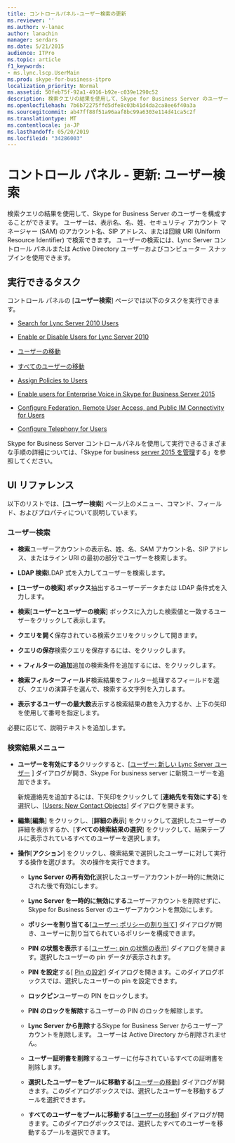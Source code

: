 ```yaml
---
title: コントロールパネル-ユーザー検索の更新
ms.reviewer: ''
ms.author: v-lanac
author: lanachin
manager: serdars
ms.date: 5/21/2015
audience: ITPro
ms.topic: article
f1_keywords:
- ms.lync.lscp.UserMain
ms.prod: skype-for-business-itpro
localization_priority: Normal
ms.assetid: 50feb75f-92a1-4916-b92e-c039e1290c52
description: 検索クエリの結果を使用して、Skype for Business Server のユーザーを構成することができます。 ユーザーは、表示名、名、姓、セキュリティ アカウント マネージャー (SAM) のアカウント名、SIP アドレス、または回線 URI (Uniform Resource Identifier) で検索できます。 ユーザーの検索には、Lync Server コントロール パネルまたは Active Directory ユーザーおよびコンピューター スナップインを使用できます。
ms.openlocfilehash: 7b6b72275ffd5dfe8c03b41d4da2ca8ee6f40a3a
ms.sourcegitcommit: ab47ff88f51a96aaf8bc99a6303e114d41ca5c2f
ms.translationtype: MT
ms.contentlocale: ja-JP
ms.lasthandoff: 05/20/2019
ms.locfileid: "34286003"
---
```

# <a name="control-panel---updated-user-search"></a>コントロール パネル - 更新: ユーザー検索

検索クエリの結果を使用して、Skype for Business Server のユーザーを構成することができます。 ユーザーは、表示名、名、姓、セキュリティ アカウント マネージャー (SAM) のアカウント名、SIP アドレス、または回線 URI (Uniform Resource Identifier) で検索できます。 ユーザーの検索には、Lync Server コントロール パネルまたは Active Directory ユーザーおよびコンピューター スナップインを使用できます。

## <a name="tasks-you-can-perform"></a>実行できるタスク

コントロール パネルの [**ユーザー検索**] ページでは以下のタスクを実行できます。

- [Search for Lync Server 2010 Users](https://technet.microsoft.com/library/3b9f6f55-d7a9-46ae-8e10-f221ba0d3bb5.aspx)

- [Enable or Disable Users for Lync Server 2010](https://technet.microsoft.com/library/12497d00-f665-4a97-be68-854c5a8be4fc.aspx)

- [ユーザーの移動](move-user.md)

- [すべてのユーザーの移動](move-all-users.md)

- [Assign Policies to Users](https://technet.microsoft.com/library/a4ed0120-d9e5-4eb2-acfd-8de2cb503652.aspx)

- [Enable users for Enterprise Voice in Skype for Business Server 2015](../../deploy/deploy-enterprise-voice/enable-users-for-enterprise-voice.md)

- [Configure Federation, Remote User Access, and Public IM Connectivity for Users](https://technet.microsoft.com/library/736fcaad-9f95-4896-b767-e199d86a00a4.aspx)

- [Configure Telephony for Users](https://technet.microsoft.com/library/4546432e-c839-4517-a2c5-bc0d4d8c6a03.aspx)

Skype for Business Server コントロールパネルを使用して実行できるさまざまな手順の詳細については、「Skype for business [server 2015 を管理](../../manage/manage.md)する」を参照してください。

## <a name="ui-reference"></a>UI リファレンス

以下のリストでは、[**ユーザー検索**] ページ上のメニュー、コマンド、フィールド、およびプロパティについて説明しています。

### <a name="user-search"></a>ユーザー検索

- **検索**ユーザーアカウントの表示名、姓、名、SAM アカウント名、SIP アドレス、またはライン URI の最初の部分でユーザーを検索します。

- **LDAP 検索**LDAP 式を入力してユーザーを検索します。

- **[ユーザーの検索] ボックス**抽出するユーザーデータまたは LDAP 条件式を入力します。

- **検索**[**ユーザーとユーザーの検索**] ボックスに入力した検索値と一致するユーザーをクリックして表示します。

- **クエリを開く**保存されている検索クエリをクリックして開きます。

- **クエリの保存**検索クエリを保存するには、をクリックします。

- **+ フィルターの追加**追加の検索条件を追加するには、をクリックします。

- **検索フィルターフィールド**検索結果をフィルター処理するフィールドを選び、クエリの演算子を選んで、検索する文字列を入力します。

- **表示するユーザーの最大数**表示する検索結果の数を入力するか、上下の矢印を使用して番号を指定します。

必要に応じて、説明テキストを追加します。

### <a name="search-results-menus"></a>検索結果メニュー

- **ユーザーを有効にする**クリックすると、[[ユーザー: 新しい Lync Server ユーザー](users-new-lync-server-user.md) ] ダイアログが開き、Skype For business server に新規ユーザーを追加できます。

    新規連絡先を追加するには、下矢印をクリックして [**連絡先を有効にする**] を選択し、[[Users: New Contact Objects](users-new-contact-objects.md)] ダイアログを開きます。

- **編集**[**編集**] をクリックし、[**詳細の表示**] をクリックして選択したユーザーの詳細を表示するか、[**すべての検索結果の選択**] をクリックして、結果テーブルに表示されているすべてのユーザーを選択します。

- **操作**[**アクション**] をクリックし、検索結果で選択したユーザーに対して実行する操作を選びます。 次の操作を実行できます。

  - **Lync Server の再有効化**選択したユーザーアカウントが一時的に無効にされた後で有効にします。

  - **Lync Server を一時的に無効にする**ユーザーアカウントを削除せずに、Skype for Business Server のユーザーアカウントを無効にします。

  - **ポリシーを割り当てる**[[ユーザー: ポリシーの割り当て](users-assign-policies.md)] ダイアログが開き、ユーザーに割り当てられているポリシーを構成できます。

  - **PIN の状態を表示**する[[ユーザー: pin の状態の表示](users-view-pin-status.md)] ダイアログを開きます。選択したユーザーの pin データが表示されます。

  - **PIN を設定**する[ [Pin の設定](set-pin.md)] ダイアログを開きます。このダイアログボックスでは、選択したユーザーの pin を設定できます。

  - **ロックピン**ユーザーの PIN をロックします。

  - **PIN のロックを解除**するユーザーの PIN のロックを解除します。

  - **Lync Server から削除**するSkype for Business Server からユーザーアカウントを削除します。 ユーザーは Active Directory から削除されません。

  - **ユーザー証明書を削除**するユーザーに付与されているすべての証明書を削除します。

  - **選択したユーザーをプールに移動する**[[ユーザーの移動](move-user.md)] ダイアログが開きます。このダイアログボックスでは、選択したユーザーを移動するプールを選択できます。

  - **すべてのユーザーをプールに移動する**[[ユーザーの移動](move-user.md)] ダイアログが開きます。このダイアログボックスでは、選択したすべてのユーザーを移動するプールを選択できます。


